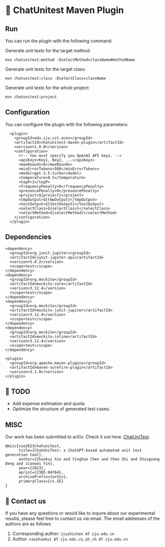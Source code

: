 # :mega: ChatUnitest Maven Plugin

## Run
You can run the plugin with the following command:

Generate unit tests for the target method:
```
mvn chatunitest:method -DselectMethod=className#methodName
```

Generate unit tests for the target class:
```
mvn chatunitest:class -DselectClass=className
```

Generate unit tests for the whole project:
```
mvn chatunitest:project
```

## Configuration
You can configure the plugin with the following parameters:
```
  <plugin>
    <groupId>edu.zju.cst.aces</groupId>
    <artifactId>chatunitest-maven-plugin</artifactId>
    <version>1.0.0</version>
    <configuration>
      <!-- You must specify you OpenAI API keys. -->
      <apiKeys>Key1, Key2, ...</apiKeys>
      <maxRounds>6</maxRounds>
      <minErrorTokens>500</minErrorTokens>
      <model>gpt-3.5-turbo</model>
      <temperature>0.5</temperature>
      <topP>1</topP>
      <frequencyPenalty>0</frequencyPenalty>
      <presencePenalty>0</presencePenalty>
      <project>${project}</project>
      <tmpOutput>${tmpOutput}</tmpOutput>
      <testOutput>${testOutput}</testOutput>
      <selectClass>${selectClass}</selectClass>
      <selectMethod>${selectMethod}</selectMethod>
    </configuration>
  </plugin>
```

## Dependencies
```
<dependency>
  <groupId>org.junit.jupiter</groupId>
  <artifactId>junit-jupiter-api</artifactId>
  <version>5.8.2</version>
  <scope>test</scope>
</dependency>
<dependency>
  <groupId>org.mockito</groupId>
  <artifactId>mockito-core</artifactId>
  <version>3.12.4</version>
  <scope>test</scope>
</dependency>
<dependency>
  <groupId>org.mockito</groupId>
  <artifactId>mockito-junit-jupiter</artifactId>
  <version>3.12.4</version>
  <scope>test</scope>
</dependency>
<dependency>
  <groupId>org.mockito</groupId>
  <artifactId>mockito-inline</artifactId>
  <version>3.12.4</version>
  <scope>test</scope>
</dependency>
```

```
<plugin>
  <groupId>org.apache.maven.plugins</groupId>
  <artifactId>maven-surefire-plugin</artifactId>
  <version>3.1.0</version>
</plugin>
```

## :construction: TODO
- Add expense estimation and quota.
- Optimize the structure of generated test cases.

## MISC

Our work has been submitted to arXiv. Check it out here: [ChatUniTest](https://arxiv.org/abs/2305.04764).

```
@misc{xie2023chatunitest,
      title={ChatUniTest: a ChatGPT-based automated unit test generation tool}, 
      author={Zhuokui Xie and Yinghao Chen and Chen Zhi and Shuiguang Deng and Jianwei Yin},
      year={2023},
      eprint={2305.04764},
      archivePrefix={arXiv},
      primaryClass={cs.SE}
}
```

## :email: Contact us


If you have any questions or would like to inquire about our experimental results, please feel free to contact us via email. The email addresses of the authors are as follows:

1. Corresponding author: `zjuzhichen AT zju.edu.cn`
2. Author: `xiezhuokui AT zju.edu.cn`, `yh_ch AT zju.edu.cn`
